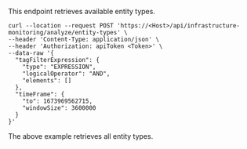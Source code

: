 This endpoint retrieves available entity types.

```
curl --location --request POST 'https://<Host>/api/infrastructure-monitoring/analyze/entity-types' \
--header 'Content-Type: application/json' \
--header 'Authorization: apiToken <Token>' \
--data-raw '{
  "tagFilterExpression": {
    "type": "EXPRESSION",
    "logicalOperator": "AND",
    "elements": []
  },
  "timeFrame": {
    "to": 1673969562715,
    "windowSize": 3600000
  }
}'
```
The above example retrieves all entity types.